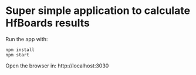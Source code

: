 # Super simple application to calculate HfBoards results

Run the app with:

```
npm install
npm start
```

Open the browser in: http://localhost:3030